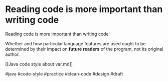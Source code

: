 # Reading code is more important than writing code

Reading code is more important than writing code

Whether and how particular language features are used ought to be determined by their impact on **future readers** of the program, not its original author. 

[[Java code style about var.md]]

#java #code-style #practice #clean-code #design
#draft